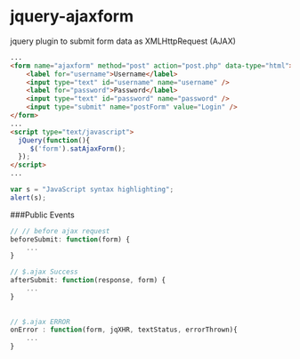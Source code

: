 jquery-ajaxform
===============

jquery plugin to submit form data as XMLHttpRequest (AJAX)



```html
...
<form name="ajaxform" method="post" action="post.php" data-type="html">
    <label for="username">Username</label>
    <input type="text" id="username" name="username" />
    <label for="password">Password</label>
    <input type="text" id="password" name="password" />              
    <input type="submit" name="postForm" value="Login" />
</form>
...
<script type="text/javascript">
  jQuery(function(){
     $('form').satAjaxForm();
  });
</script>
...
```

```javascript
var s = "JavaScript syntax highlighting";
alert(s);
```

###Public Events

```javascript
// // before ajax request
beforeSubmit: function(form) {
    ...
}

// $.ajax Success
afterSubmit: function(response, form) {
    ...
}
        
        
// $.ajax ERROR
onError : function(form, jqXHR, textStatus, errorThrown){
    ...
}
```
